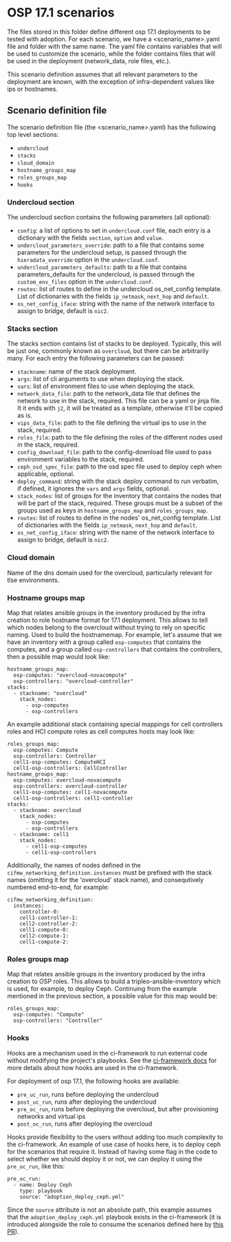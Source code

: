 # OSP 17.1 scenarios

The files stored in this folder define different osp 17.1 deployments to be
tested with adoption. For each scenario, we have a <scenario_name>.yaml file
and folder with the same name. The yaml file contains variables that will be
used to customize the scenario, while the folder contains files that will be
used in the deployment (network_data, role files, etc.).

This scenario definition assumes that all relevant parameters to the
deployment are known, with the exception of infra-dependent values like ips or
hostnames.

## Scenario definition file

The scenario definition file (the <scenario_name>.yaml) has the following top
level sections:

- `undercloud`
- `stacks`
- `cloud_domain`
- `hostname_groups_map`
- `roles_groups_map`
- `hooks`

### Undercloud section

The undercloud section contains the following parameters (all optional):

- `config`: a list of options to set in `undercloud.conf` file, each entry is
a dictionary with the fields `section`, `option` and `value`.
- `undercloud_parameters_override`: path to a file that contains some parameters
for the undercloud setup, is passed through the `hieradata_override` option in
the `undercloud.conf`.
- `undercloud_parameters_defaults`: path to a file that contains
parameters_defaults for the undercloud, is passed through the `custom_env_files`
option in the `undercloud.conf`.
- `routes`: list of routes to define in the undercloud os_net_config template.
List of dictionaries with the fields `ip_netmask`, `next_hop` and `default`.
- `os_net_config_iface`: string with the name of the network interface to
assign to bridge, default is `nic2`.

### Stacks section

The stacks section contains list of stacks to be deployed. Typically, this will
be just one, commonly known as `overcloud`, but there can be arbitrarily many.
For each entry the following parameters can be passed:

- `stackname`: name of the stack deployment.
- `args`: list of cli arguments to use when deploying the stack.
- `vars`: list of environment files to use when deploying the stack.
- `network_data_file`:  path to the network_data file that defines the network
to use in the stack, required. This file can be a yaml or jinja file. It it
ends with `j2`, it will be treated as a template, otherwise it'll be copied as
is.
- `vips_data_file`:  path to the file defining the virtual ips to use in the
stack, required.
- `roles_file`: path to the file defining the roles of the different nodes
used in the stack, required.
- `config_download_file`: path to the config-download file used to pass
environment variables to the stack, required.
- `ceph_osd_spec_file`: path to the osd spec file used to deploy ceph when
applicable, optional.
- `deploy_command`: string with the stack deploy command to run verbatim,
if defined, it ignores the `vars` and `args` fields, optional.
- `stack_nodes`: list of groups for the inventory that contains the nodes that
will be part of the stack, required. These groups must be a subset of the groups
used as keys in `hostname_groups_map` and `roles_groups_map`.
- `routes`: list of routes to define in the nodes' os_net_config template.
List of dictionaries with the fields `ip_netmask`, `next_hop` and `default`.
- `os_net_config_iface`: string with the name of the network interface to
assign to bridge, default is `nic2`.

### Cloud domain

Name of the dns domain used for the overcloud, particularly relevant for tlse
environments.

### Hostname groups map

Map that relates ansible groups in the inventory produced by the infra creation
to role hostname format for 17.1 deployment. This allows to tell which nodes
belong to the overcloud without trying to rely on specific naming. Used to
build the hostnamemap. For example, let's assume that we have an inventory with
a group called `osp-computes` that contains the computes, and a group called
`osp-controllers` that contains the controllers, then a possible map would look
like:

```
hostname_groups_map:
  osp-computes: "overcloud-novacompute"
  osp-controllers: "overcloud-controller"
stacks:
  - stackname: "overcloud"
    stack_nodes:
      - osp-computes
      - osp-controllers
```

An example additional stack containing special mappings for cell controllers roles and HCI compute roles as cell computes hosts may look like:
```
roles_groups_map:
  osp-computes: Compute
  osp-controllers: Controller
  cell1-osp-computes: ComputeHCI
  cell1-osp-controllers: CellController
hostname_groups_map:
  osp-computes: overcloud-novacompute
  osp-controllers: overcloud-controller
  cell1-osp-computes: cell1-novacompute
  cell1-osp-controllers: cell1-controller
stacks:
  - stackname: overcloud
    stack_nodes:
      - osp-computes
      - osp-controllers
  - stackname: cell1
    stack_nodes:
      - cell1-osp-computes
      - cell1-osp-controllers
```
Additionally, the names of nodes defined in the `cifmw_networking_definition.instances`
must be prefixed with the stack names (omitting it for the 'overcloud' stack name), and
consequtively numbered end-to-end, for example:
```
cifmw_networking_definition:
  instances:
    controller-0:
    cell1-controller-1:
    cell2-controller-2:
    cell1-compute-0:
    cell2-compute-1:
    cell1-compute-2:
```

### Roles groups map

Map that relates ansible groups in the inventory produced by the infra creation
to OSP roles. This allows to build a tripleo-ansible-inventory which is used,
for example, to deploy Ceph. Continuing from the example mentioned in the
previous section, a possible value for this map would be:

```
roles_groups_map:
  osp-computes: "Compute"
  osp-controllers: "Controller"
```

### Hooks

Hooks are a mechanism used in the ci-framework to run external code without
modifying the project's playbooks. See the [ci-framework
docs](https://ci-framework.readthedocs.io/en/latest/roles/run_hook.html) for
more details about how hooks are used in the ci-framework.

For deployment of osp 17.1, the following hooks are available:

- `pre_uc_run`, runs before deploying the undercloud
- `post_uc_run`, runs after deploying the undercloud
- `pre_oc_run`, runs before deploying the overcloud, but after provisioning
networks and virtual ips
- `post_oc_run`, runs after deploying the overcloud

Hooks provide flexibility to the users without adding too much complexity to
the ci-framework. An example of use case of hooks here, is to deploy ceph for
the scenarios that require it. Instead of having some flag in the code to
select whether we should deploy it or not, we can deploy it using the
`pre_oc_run`, like this:

```
pre_oc_run:
  - name: Deploy Ceph
    type: playbook
    source: "adoption_deploy_ceph.yml"
```

Since the `source` attribute is not an absolute path, this example assumes that
the `adoption_deploy_ceph.yml` playbook exists in the ci-framework (it
is introduced alongside the role to consume the scenarios defined here by
[this PR](https://github.com/openstack-k8s-operators/ci-framework/pull/2297)).

